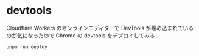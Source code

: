 # devtools

Cloudflare Workers のオンラインエディターで DevTools が埋め込まれているのが気になったので Chrome の devtools をデプロイしてみる

```bash
pnpm run deploy
```
